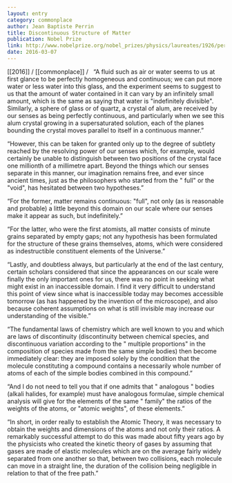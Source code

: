 ```yaml
---
layout: entry
category: commonplace
author: Jean Baptiste Perrin
title: Discontinuous Structure of Matter
publication: Nobel Prize
link: http://www.nobelprize.org/nobel_prizes/physics/laureates/1926/perrin-lecture.html
date: 2016-03-07
---
```


[[2016]] / [[commonplace]] / 
 
“A fluid such as air or water seems to us at first glance to be perfectly homogeneous and continuous; we can put more water or less water into this glass, and the experiment seems to suggest to us that the amount of water contained in it can vary by an infinitely small amount, which is the same as saying that water is "indefinitely divisible". Similarly, a sphere of glass or of quartz, a crystal of alum, are received by our senses as being perfectly continuous, and particularly when we see this alum crystal growing in a supersaturated solution, each of the planes bounding the crystal moves parallel to itself in a continuous manner.”

“However, this can be taken for granted only up to the degree of subtlety reached by the resolving power of our senses which, for example, would certainly be unable to distinguish between two positions of the crystal face one millionth of a millimetre apart. Beyond the things which our senses separate in this manner, our imagination remains free, and ever since ancient times, just as the philosophers who started from the " full" or the "void", has hesitated between two hypotheses.”

“For the former, matter remains continuous: "full", not only (as is reasonable and probable) a little beyond this domain on our scale where our senses make it appear as such, but indefinitely.”

“For the latter, who were the first atomists, all matter consists of minute grains separated by empty gaps; not any hypothesis has been formulated for the structure of these grains themselves, atoms, which were considered as indestructible constituent elements of the Universe.”

“Lastly, and doubtless always, but particularly at the end of the last century, certain scholars considered that since the appearances on our scale were finally the only important ones for us, there was no point in seeking what might exist in an inaccessible domain. I find it very difficult to understand this point of view since what is inaccessible today may becomes accessible tomorrow (as has happened by the invention of the microscope), and also because coherent assumptions on what is still invisible may increase our understanding of the visible.”

“The fundamental laws of chemistry which are well known to you and which are laws of discontinuity (discontinuity between chemical species, and discontinuous variation according to the " multiple proportions" in the composition of species made from the same simple bodies) then become immediately clear: they are imposed solely by the condition that the molecule constituting a compound contains a necessarily whole number of atoms of each of the simple bodies combined in this compound.”

“And I do not need to tell you that if one admits that " analogous " bodies (alkali halides, for example) must have analogous formulae, simple chemical analysis will give for the elements of the same " family" the ratios of the weights of the atoms, or "atomic weights", of these elements.”

“In short, in order really to establish the Atomic Theory, it was necessary to obtain the weights and dimensions of the atoms and not only their ratios. A remarkably successful attempt to do this was made about fifty years ago by the physicists who created the kinetic theory of gases by assuming that gases are made of elastic molecules which are on the average fairly widely separated from one another so that, between two collisions, each molecule can move in a straight line, the duration of the collision being negligible in relation to that of the free path.”

